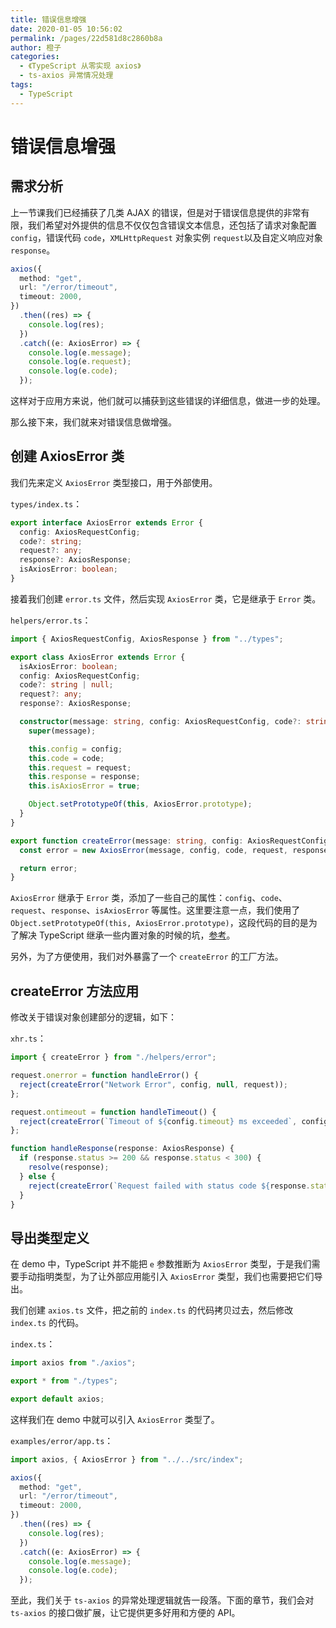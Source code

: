 ```yaml
---
title: 错误信息增强
date: 2020-01-05 10:56:02
permalink: /pages/22d581d8c2860b8a
author: 橙子
categories:
  - 《TypeScript 从零实现 axios》
  - ts-axios 异常情况处理
tags:
  - TypeScript
---
```


# 错误信息增强

## 需求分析

上一节课我们已经捕获了几类 AJAX 的错误，但是对于错误信息提供的非常有限，我们希望对外提供的信息不仅仅包含错误文本信息，还包括了请求对象配置 `config`，错误代码 `code`，`XMLHttpRequest` 对象实例 `request`以及自定义响应对象 `response`。

```typescript
axios({
  method: "get",
  url: "/error/timeout",
  timeout: 2000,
})
  .then((res) => {
    console.log(res);
  })
  .catch((e: AxiosError) => {
    console.log(e.message);
    console.log(e.request);
    console.log(e.code);
  });
```

这样对于应用方来说，他们就可以捕获到这些错误的详细信息，做进一步的处理。

那么接下来，我们就来对错误信息做增强。

## 创建 AxiosError 类

我们先来定义 `AxiosError` 类型接口，用于外部使用。

`types/index.ts`：

```typescript
export interface AxiosError extends Error {
  config: AxiosRequestConfig;
  code?: string;
  request?: any;
  response?: AxiosResponse;
  isAxiosError: boolean;
}
```

接着我们创建 `error.ts` 文件，然后实现 `AxiosError` 类，它是继承于 `Error` 类。

`helpers/error.ts`：

```typescript
import { AxiosRequestConfig, AxiosResponse } from "../types";

export class AxiosError extends Error {
  isAxiosError: boolean;
  config: AxiosRequestConfig;
  code?: string | null;
  request?: any;
  response?: AxiosResponse;

  constructor(message: string, config: AxiosRequestConfig, code?: string | null, request?: any, response?: AxiosResponse) {
    super(message);

    this.config = config;
    this.code = code;
    this.request = request;
    this.response = response;
    this.isAxiosError = true;

    Object.setPrototypeOf(this, AxiosError.prototype);
  }
}

export function createError(message: string, config: AxiosRequestConfig, code?: string | null, request?: any, response?: AxiosResponse): AxiosError {
  const error = new AxiosError(message, config, code, request, response);

  return error;
}
```

`AxiosError` 继承于 `Error` 类，添加了一些自己的属性：`config`、`code`、`request`、`response`、`isAxiosError` 等属性。这里要注意一点，我们使用了 `Object.setPrototypeOf(this, AxiosError.prototype)`，这段代码的目的是为了解决 TypeScript 继承一些内置对象的时候的坑，[参考](https://github.com/Microsoft/TypeScript-wiki/blob/master/Breaking-Changes.md#extending-built-ins-like-error-array-and-map-may-no-longer-work)。

另外，为了方便使用，我们对外暴露了一个 `createError` 的工厂方法。

## createError 方法应用

修改关于错误对象创建部分的逻辑，如下：

`xhr.ts`：

```typescript
import { createError } from "./helpers/error";

request.onerror = function handleError() {
  reject(createError("Network Error", config, null, request));
};

request.ontimeout = function handleTimeout() {
  reject(createError(`Timeout of ${config.timeout} ms exceeded`, config, "ECONNABORTED", request));
};

function handleResponse(response: AxiosResponse) {
  if (response.status >= 200 && response.status < 300) {
    resolve(response);
  } else {
    reject(createError(`Request failed with status code ${response.status}`, config, null, request, response));
  }
}
```

## 导出类型定义

在 demo 中，TypeScript 并不能把 `e` 参数推断为 `AxiosError` 类型，于是我们需要手动指明类型，为了让外部应用能引入 `AxiosError` 类型，我们也需要把它们导出。

我们创建 `axios.ts` 文件，把之前的 `index.ts` 的代码拷贝过去，然后修改 `index.ts` 的代码。

`index.ts`：

```typescript
import axios from "./axios";

export * from "./types";

export default axios;
```

这样我们在 demo 中就可以引入 `AxiosError` 类型了。

`examples/error/app.ts`：

```typescript
import axios, { AxiosError } from "../../src/index";

axios({
  method: "get",
  url: "/error/timeout",
  timeout: 2000,
})
  .then((res) => {
    console.log(res);
  })
  .catch((e: AxiosError) => {
    console.log(e.message);
    console.log(e.code);
  });
```

至此，我们关于 `ts-axios` 的异常处理逻辑就告一段落。下面的章节，我们会对 `ts-axios` 的接口做扩展，让它提供更多好用和方便的 API。
